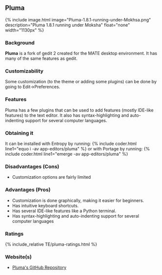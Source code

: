 ## Pluma
{% include image.html image="Pluma-1.8.1-running-under-Mokhsa.png" description="Pluma 1.8.1 running under Moksha" float="none" width="1130px" %}

### Background
**Pluma** is a fork of gedit 2 created for the MATE desktop environment. It has many of the same features as gedit.

### Customizability
Some customization (to the theme or adding some plugins) can be done by going to Edit→Preferences.

### Features
Pluma has a few plugins that can be used to add features (mostly IDE-like features) to the text editor. It also has syntax-highlighting and auto-indenting support for several computer languages.

### Obtaining it
It can be installed with Entropy by running:
{% include coder.html line1="equo i -av app-editors/pluma" %}
or with Portage by running:
{% include coder.html line1="emerge -av app-editors/pluma" %}

### Disadvantages (Cons)
* Customization options are fairly limited

### Advantages (Pros)
* Customization is done graphically, making it easier for beginners.
* Has intuitive keyboard shortcuts.
* Has several IDE-like features like a Python terminal.
* Has syntax-highlighting and auto-indenting support for several computer languages

### Ratings
{% include_relative TE/pluma-ratings.html %}

### Website(s)
* [Pluma's GitHub Repository](https://github.com/mate-desktop/pluma)

